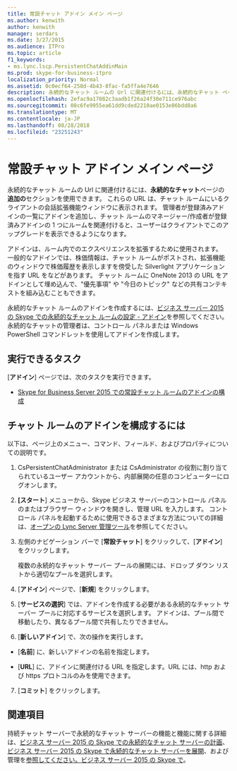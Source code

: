 ```yaml
---
title: 常設チャット アドイン メイン ページ
ms.author: kenwith
author: kenwith
manager: serdars
ms.date: 3/27/2015
ms.audience: ITPro
ms.topic: article
f1_keywords:
- ms.lync.lscp.PersistentChatAddinMain
ms.prod: skype-for-business-itpro
localization_priority: Normal
ms.assetid: 0c0ecf64-258d-4b43-8fac-fa5ffa4e7646
description: 永続的なチャット ルームの Url に関連付けるには、永続的なチャット ページの追加のセクションを使用できます。 これらの URL は、チャット ルームにいるクライアントの会話拡張機能ウィンドウに表示されます。 管理者が登録済みアドインの一覧にアドインを追加し、チャット ルームのマネージャー/作成者が登録済みアドインの 1 つにルームを関連付けると、ユーザーはクライアントでこのアップグレードを表示できるようになります。
ms.openlocfilehash: 2efac9a17082c3aadb1f26a24f30e711ce976abc
ms.sourcegitcommit: 08c6fe9955ea61dd9cded2210ae0153e06bdd8a6
ms.translationtype: MT
ms.contentlocale: ja-JP
ms.lasthandoff: 08/28/2018
ms.locfileid: "23251243"
---
```

# <a name="persistent-chat-add-in-main-page"></a>常設チャット アドイン メイン ページ

永続的なチャット ルームの Url に関連付けるには、**永続的なチャット**ページの**追加の**セクションを使用できます。 これらの URL は、チャット ルームにいるクライアントの会話拡張機能ウィンドウに表示されます。 管理者が登録済みアドインの一覧にアドインを追加し、チャット ルームのマネージャー/作成者が登録済みアドインの 1 つにルームを関連付けると、ユーザーはクライアントでこのアップグレードを表示できるようになります。

アドインは、ルーム内でのエクスペリエンスを拡張するために使用されます。 一般的なアドインでは、株価情報は、チャット ルームがポストされ、拡張機能のウィンドウで株価履歴を表示しますを傍受した Silverlight アプリケーションを指す URL をなどがあります。 チャット ルームに OneNote 2013 の URL をアドインとして埋め込んで、"優先事項" や "今日のトピック" などの共有コンテキストを組み込むこともできます。

永続的なチャット ルームのアドインを作成するには、[ビジネス サーバー 2015 の Skype での永続的なチャット ルームの設定 - アドイン](../../manage/persistent-chat/configure-add-ins.md)を参照してください。 永続的なチャットの管理者は、コントロール パネルまたは Windows PowerShell コマンドレットを使用してアドインを作成します。

## <a name="tasks-you-can-perform"></a>実行できるタスク

[**アドイン**] ページでは、次のタスクを実行できます。

- [Skype for Business Server 2015 での常設チャット ルームのアドインの構成](../../manage/persistent-chat/configure-add-ins.md)

## <a name="to-configure-add-ins-for-chat-rooms"></a>チャット ルームのアドインを構成するには

以下は、ページ上のメニュー、コマンド、フィールド、およびプロパティについての説明です。

1. CsPersistentChatAdministrator または CsAdministrator の役割に割り当てられているユーザー アカウントから、内部展開の任意のコンピューターにログオンします。

2. **[スタート**] メニューから、Skype ビジネス サーバーのコントロール パネルのまたはブラウザー ウィンドウを開きし、管理 URL を入力します。 コントロール パネルを起動するために使用できるさまざまな方法についての詳細は、[オープンの Lync Server 管理ツール](https://technet.microsoft.com/library/8c58de94-9e0a-4368-9e14-9afcaa1142d0.aspx)を参照してください。

3. 左側のナビゲーション バーで [**常設チャット**] をクリックして、[**アドイン**] をクリックします。

    複数の永続的なチャット サーバー プールの展開には、ドロップ ダウン リストから適切なプールを選択します。

4. [**アドイン**] ページで、[**新規**] をクリックします。

5. [**サービスの選択**] では、アドインを作成する必要がある永続的なチャット サーバー プールに対応するサービスを選択します。 アドインは、プール間で移動したり、異なるプール間で共有したりできません。

6. [**新しいアドイン**] で、次の操作を実行します。

  - [**名前**] に、新しいアドインの名前を指定します。

  - [**URL**] に、アドインに関連付ける URL を指定します。URL には、http および https プロトコルのみを使用できます。

7. [**コミット**] をクリックします。

## <a name="see-also"></a>関連項目

持続チャット サーバーで永続的なチャット サーバーの機能と機能に関する詳細は、[ビジネス サーバー 2015 の Skype での永続的なチャット サーバーの計画](../../plan-your-deployment/persistent-chat-server/persistent-chat-server.md)、[ビジネス サーバー 2015 の Skype で永続的なチャット サーバーを展開](../../deploy/deploy-persistent-chat-server/deploy-persistent-chat-server.md)、および管理を[参照してください。ビジネス サーバー 2015 の Skype で](../../manage/persistent-chat/persistent-chat.md)。



